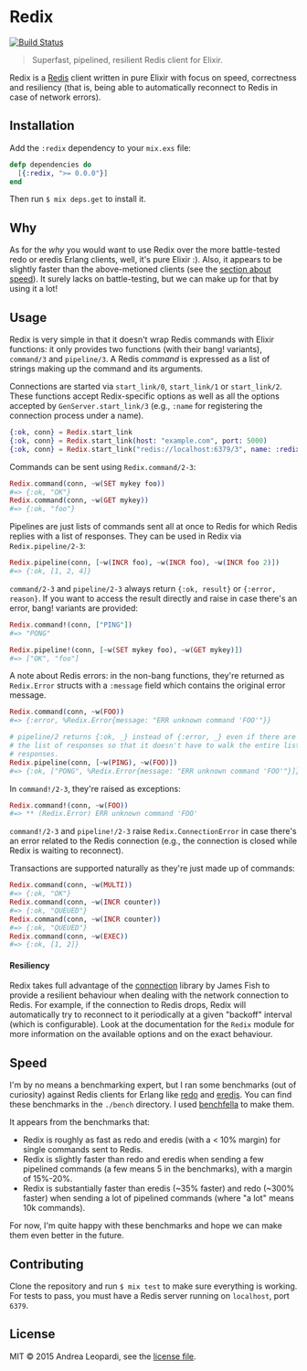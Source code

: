 # Redix

[![Build Status](https://travis-ci.org/whatyouhide/redix.svg?branch=v0.1.0)](https://travis-ci.org/whatyouhide/redix)

> Superfast, pipelined, resilient Redis client for Elixir.

Redix is a [Redis][redis] client written in pure Elixir with focus on speed,
correctness and resiliency (that is, being able to automatically reconnect to
Redis in case of network errors).

## Installation

Add the `:redix` dependency to your `mix.exs` file:

```elixir
defp dependencies do
  [{:redix, ">= 0.0.0"}]
end
```

Then run `$ mix deps.get` to install it.

## Why

As for the *why* you would want to use Redix over the more battle-tested redo or
eredis Erlang clients, well, it's pure Elixir :). Also, it appears to be
slightly faster than the above-metioned clients (see the
[section about speed](#speed)). It surely lacks on battle-testing, but we can
make up for that by using it a lot!

## Usage

Redix is very simple in that it doesn't wrap Redis commands with Elixir
functions: it only provides two functions (with their bang! variants),
`command/3` and `pipeline/3`. A Redis *command* is expressed as a list of
strings making up the command and its arguments.

Connections are started via `start_link/0`, `start_link/1` or
`start_link/2`. These functions accept Redix-specific options as well as all the
options accepted by `GenServer.start_link/3` (e.g., `:name` for registering the
connection process under a name).

```elixir
{:ok, conn} = Redix.start_link
{:ok, conn} = Redix.start_link(host: "example.com", port: 5000)
{:ok, conn} = Redix.start_link("redis://localhost:6379/3", name: :redix)
```

Commands can be sent using `Redix.command/2-3`:

```elixir
Redix.command(conn, ~w(SET mykey foo))
#=> {:ok, "OK"}
Redix.command(conn, ~w(GET mykey))
#=> {:ok, "foo"}
```

Pipelines are just lists of commands sent all at once to Redis for which Redis
replies with a list of responses. They can be used in Redix via
`Redix.pipeline/2-3`:

```elixir
Redix.pipeline(conn, [~w(INCR foo), ~w(INCR foo), ~w(INCR foo 2)])
#=> {:ok, [1, 2, 4]}
```

`command/2-3` and `pipeline/2-3` always return `{:ok, result}` or `{:error,
reason}`. If you want to access the result directly and raise in case there's an
error, bang! variants are provided:

```elixir
Redix.command!(conn, ["PING"])
#=> "PONG"

Redix.pipeline!(conn, [~w(SET mykey foo), ~w(GET mykey)])
#=> ["OK", "foo"]
```

A note about Redis errors: in the non-bang functions, they're returned as
`Redix.Error` structs with a `:message` field which contains the original error
message.

```elixir
Redix.command(conn, ~w(FOO))
#=> {:error, %Redix.Error{message: "ERR unknown command 'FOO'"}}

# pipeline/2 returns {:ok, _} instead of {:error, _} even if there are errors in
# the list of responses so that it doesn't have to walk the entire list of
# responses.
Redix.pipeline(conn, [~w(PING), ~w(FOO)])
#=> {:ok, ["PONG", %Redix.Error{message: "ERR unknown command 'FOO'"}]}
```

In `command!/2-3`, they're raised as exceptions:

```elixir
Redix.command!(conn, ~w(FOO))
#=> ** (Redix.Error) ERR unknown command 'FOO'
```

`command!/2-3` and `pipeline!/2-3` raise `Redix.ConnectionError` in case there's an
error related to the Redis connection (e.g., the connection is closed while
Redix is waiting to reconnect).

Transactions are supported naturally as they're just made up of commands:

```elixir
Redix.command(conn, ~w(MULTI))
#=> {:ok, "OK"}
Redix.command(conn, ~w(INCR counter))
#=> {:ok, "QUEUED"}
Redix.command(conn, ~w(INCR counter))
#=> {:ok, "QUEUED"}
Redix.command(conn, ~w(EXEC))
#=> {:ok, [1, 2]}
```

#### Resiliency

Redix takes full advantage of the [connection][connection] library by James
Fish to provide a resilient behaviour when dealing with the network connection
to Redis. For example, if the connection to Redis drops, Redix will
automatically try to reconnect to it periodically at a given "backoff" interval
(which is configurable). Look at the documentation for the `Redix` module for
more information on the available options and on the exact behaviour.

## Speed

I'm by no means a benchmarking expert, but I ran some benchmarks (out of
curiosity) against Redis clients for Erlang like [redo][redo] and
[eredis][eredis]. You can find these benchmarks in the `./bench` directory. I
used [benchfella][benchfella] to make them.

It appears from the benchmarks that:

  * Redix is roughly as fast as redo and eredis (with a < 10% margin) for single
    commands sent to Redis.
  * Redix is slightly faster than redo and eredis when sending a few pipelined
    commands (a few means 5 in the benchmarks), with a margin of 15%-20%.
  * Redix is substantially faster than eredis (~35% faster) and redo (~300%
    faster) when sending a lot of pipelined commands (where "a lot" means 10k
    commands).

For now, I'm quite happy with these benchmarks and hope we can make them even
better in the future.

## Contributing

Clone the repository and run `$ mix test` to make sure everything is
working. For tests to pass, you must have a Redis server running on `localhost`,
port `6379`.

## License

MIT &copy; 2015 Andrea Leopardi, see the [license file](LICENSE.txt).


[redis]: http://redis.io
[connection]: https://github.com/fishcakez/connection
[redo]: https://github.com/heroku/redo
[eredis]: https://github.com/wooga/eredis
[benchfella]: https://github.com/alco/benchfella
